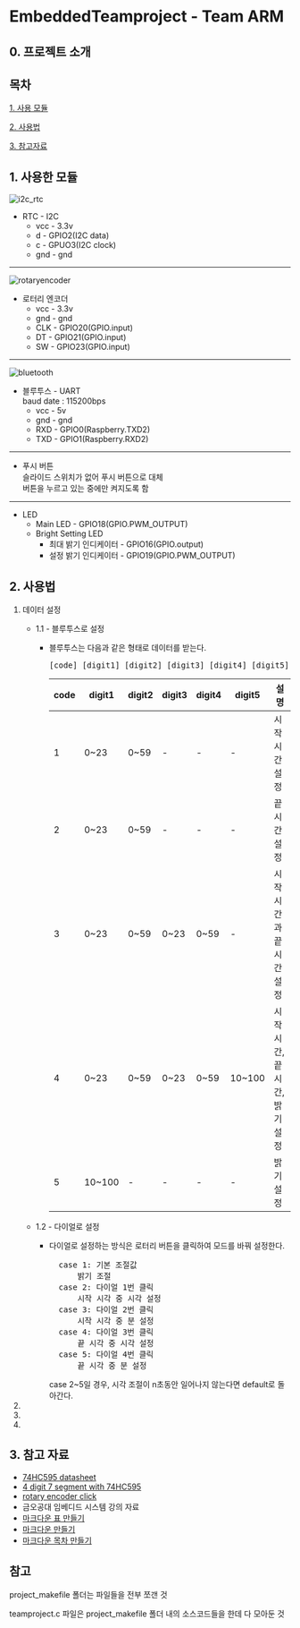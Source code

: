 # EmbeddedTeamproject - Team ARM

## 0. 프로젝트 소개



## 목차
[1. 사용 모듈](#1-사용한-모듈)

[2. 사용법](#2-사용법)

[3. 참고자료](#3-참고-자료)

## 1. 사용한 모듈
![i2c_rtc](https://user-images.githubusercontent.com/81803973/206887230-703a8d54-430a-4678-a00d-22256a7fae08.png)
* RTC - I2C   
    + vcc - 3.3v
    + d - GPIO2(I2C data)
    + c - GPUO3(I2C clock)
    + gnd - gnd

- - -

![rotaryencoder](https://user-images.githubusercontent.com/81803973/206887239-9f9d04d1-1494-41a8-a2a2-4edfd9077619.png)
* 로터리 엔코더   
    + vcc - 3.3v
    + gnd - gnd
    + CLK - GPIO20(GPIO.input)
    + DT - GPIO21(GPIO.input)
    + SW - GPIO23(GPIO.input)

- - -

![bluetooth](https://user-images.githubusercontent.com/81803973/206887241-3f8da0dc-67ec-4dc6-91cd-7ecf883745e5.png)
* 블루투스 - UART   
    baud date : 115200bps
    + vcc - 5v
    + gnd - gnd
    + RXD - GPIO0(Raspberry.TXD2)
    + TXD - GPIO1(Raspberry.RXD2)

- - -

* 푸시 버튼   
    슬라이드 스위치가 없어 푸시 버튼으로 대체   
    버튼을 누르고 있는 중에만 켜지도록 함

- - -

* LED
    + Main LED - GPIO18(GPIO.PWM_OUTPUT)
    + Bright Setting LED
        - 최대 밝기 인디케이터 - GPIO16(GPIO.output)
        - 설정 밝기 인디케이터 - GPIO19(GPIO.PWM_OUTPUT)

## 2. 사용법
1. 데이터 설정
    * 1.1 - 블루투스로 설정   
        + 블루투스는 다음과 같은 형태로 데이터를 받는다.   
            <pre>[code] [digit1] [digit2] [digit3] [digit4] [digit5]</pre>
            |code|digit1|digit2|digit3|digit4|digit5|설명|
            |-----|---|---|---|---|---|---|
            |1|0~23|0~59|-|-|-|시작시간 설정|
            |2|0~23|0~59|-|-|-|끝 시간 설정|
            |3|0~23|0~59|0~23|0~59|-|시작시간과 끝 시간 설정|
            |4|0~23|0~59|0~23|0~59|10~100|시작시간, 끝 시간, 밝기 설정|
            |5|10~100|-|-|-|-|밝기 설정|
            
    * 1.2 - 다이얼로 설정
        + 다이얼로 설정하는 방식은 로터리 버튼을 클릭하여 모드를 바꿔 설정한다.   
            <pre>  case 1: 기본 조절값
                밝기 조절
            case 2: 다이얼 1번 클릭
                시작 시각 중 시각 설정
            case 3: 다이얼 2번 클릭
                시작 시각 중 분 설정
            case 4: 다이얼 3번 클릭
                끝 시각 중 시각 설정
            case 5: 다이얼 4번 클릭
                끝 시각 중 분 설정</pre>   
           case 2~5일 경우, 시각 조절이 n초동안 일어나지 않는다면 default로 돌아간다.
2. 
3. 
4. 

## 3. 참고 자료
* [74HC595 datasheet](https://www.sparkfun.com/datasheets/IC/SN74HC595.pdf)
* [4 digit 7 segment with 74HC595](https://m.blog.naver.com/PostView.naver?isHttpsRedirect=true&blogId=pcmola&logNo=220610851580)
* [rotary encoder click](https://learn.sunfounder.com/lesson-18-rotary-encoder/)
* 금오공대 임베디드 시스템 강의 자료
* [마크다운 표 만들기](https://github.com/inasie/inasie.github.io/blob/master/_posts/2018-11-25-%EB%A7%88%ED%81%AC%EB%8B%A4%EC%9A%B4-%ED%91%9C-%EB%A7%8C%EB%93%A4%EA%B8%B0.md)
* [마크다운 만들기](https://gist.github.com/ihoneymon/652be052a0727ad59601)
* [마크다운 목차 만들기](https://kyeoneee.tistory.com/56)

## 참고
project_makefile 폴더는 파일들을 전부 쪼갠 것

teamproject.c 파일은 project_makefile 폴더 내의 소스코드들을 한데 다 모아둔 것
